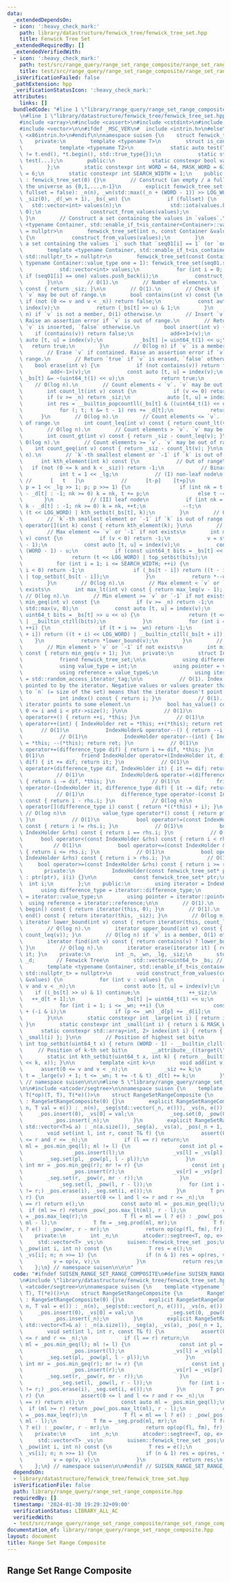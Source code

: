 ```yaml
---
data:
  _extendedDependsOn:
  - icon: ':heavy_check_mark:'
    path: library/datastructure/fenwick_tree/fenwick_tree_set.hpp
    title: Fenwick Tree Set
  _extendedRequiredBy: []
  _extendedVerifiedWith:
  - icon: ':heavy_check_mark:'
    path: test/src/range_query/range_set_range_composite/range_set_range_composite.test.cpp
    title: test/src/range_query/range_set_range_composite/range_set_range_composite.test.cpp
  _isVerificationFailed: false
  _pathExtension: hpp
  _verificationStatusIcon: ':heavy_check_mark:'
  attributes:
    links: []
  bundledCode: "#line 1 \"library/range_query/range_set_range_composite.hpp\"\n\n\n\
    \n#line 1 \"library/datastructure/fenwick_tree/fenwick_tree_set.hpp\"\n\n\n\n\
    #include <array>\n#include <cassert>\n#include <cstdint>\n#include <numeric>\n\
    #include <vector>\n\n#ifdef _MSC_VER\n#  include <intrin.h>\n#else\n#  include\
    \ <x86intrin.h>\n#endif\n\nnamespace suisen {\n    struct fenwick_tree_set {\n\
    \    private:\n        template <typename T>\n        struct is_container {\n\
    \            template <typename T2>\n            static auto test(T2 t) -> decltype(++t.begin()\
    \ != t.end(), *t.begin(), std::true_type{});\n            static std::false_type\
    \ test(...);\n        public:\n            static constexpr bool value = decltype(test(std::declval<T>()))::value;\n\
    \        };\n        static constexpr int WORD = 64, MASK_WORD = 63, LOG_WORD\
    \ = 6;\n        static constexpr int SEARCH_WIDTH = 1;\n    public:\n        fenwick_tree_set()\
    \ : fenwick_tree_set(0) {}\n        // Construct (an empty / a full) set and set\
    \ the universe as {0,1,...,n-1}\n        explicit fenwick_tree_set(int n, bool\
    \ fullset = false): _n(n), _wn(std::max((_n + (WORD - 1)) >> LOG_WORD, 1)), _lg(top_setbit(_wn)),\
    \ _siz(0), _d(_wn + 1), _bs(_wn) {\n            if (fullset) {\n             \
    \   std::vector<int> values(n);\n                std::iota(values.begin(), values.end(),\
    \ 0);\n                construct_from_values(values);\n            }\n       \
    \ }\n        // Construct a set containing the values in `values`.\n        template\
    \ <typename Container, std::enable_if_t<is_container<Container>::value, std::nullptr_t>\
    \ = nullptr>\n        fenwick_tree_set(int n, const Container &values): fenwick_tree_set(n)\
    \ {\n            construct_from_values(values);\n        }\n        // Construct\
    \ a set containing the values `i` such that `seq01[i] == 1` (or `one` you give).\n\
    \        template <typename Container, std::enable_if_t<is_container<Container>::value,\
    \ std::nullptr_t> = nullptr>\n        fenwick_tree_set(const Container &seq01,\
    \ typename Container::value_type one = 1): fenwick_tree_set(seq01.size()) {\n\
    \            std::vector<int> values;\n            for (int i = 0; i < _n; ++i)\
    \ if (seq01[i] == one) values.push_back(i);\n            construct_from_values(values);\n\
    \        }\n\n        // O(1).\n        // Number of elements.\n        int size()\
    \ const { return _siz; }\n\n        // O(1).\n        // Check if `v` is contained.\
    \ `v` may be out of range.\n        bool contains(int v) const {\n           \
    \ if (not (0 <= v and v < _n)) return false;\n            const auto [t, u] =\
    \ index(v);\n            return (_bs[t] >> u) & 1;\n        }\n        // O(log\
    \ n) if `v` is not a member, O(1) otherwise.\n        // Insert `v` if not contained.\
    \ Raise an assertion error if `v` is out of range.\n        // Return `true` if\
    \ `v` is inserted, `false` otherwise.\n        bool insert(int v) {\n        \
    \    if (contains(v)) return false;\n            add<+1>(v);\n            const\
    \ auto [t, u] = index(v);\n            _bs[t] |= uint64_t(1) << u;\n         \
    \   return true;\n        }\n        // O(log n) if `v` is a member, O(1) otherwise.\n\
    \        // Erase `v` if contained. Raise an assertion error if `v` is out of\
    \ range.\n        // Return `true` if `v` is erased, `false` otherwise.\n    \
    \    bool erase(int v) {\n            if (not contains(v)) return false;\n   \
    \         add<-1>(v);\n            const auto [t, u] = index(v);\n           \
    \ _bs[t] &= ~(uint64_t(1) << u);\n            return true;\n        }\n\n    \
    \    // O(log n).\n        // Count elements < `v`. `v` may be out of range.\n\
    \        int count_lt(int v) const {\n            if (v <= 0) return 0;\n    \
    \        if (v >= _n) return _siz;\n            auto [t, u] = index(v);\n    \
    \        int res = __builtin_popcountll(_bs[t] & ((uint64_t(1) << u) - 1));\n\
    \            for (; t; t &= t - 1) res += _d[t];\n            return res;\n  \
    \      }\n        // O(log n).\n        // Count elements <= `v`. `v` may be out\
    \ of range.\n        int count_leq(int v) const { return count_lt(v + 1); }\n\
    \        // O(log n).\n        // Count elements > `v`. `v` may be out of range.\n\
    \        int count_gt(int v) const { return _siz - count_leq(v); }\n        //\
    \ O(log n).\n        // Count elements >= `v`. `v` may be out of range.\n    \
    \    int count_geq(int v) const { return _siz - count_lt(v); }\n\n        // O(log\
    \ n).\n        // `k`-th smallest element or `-1` if `k` is out of range.\n  \
    \      int kth_element(int k) const {\n            // Out of range\n         \
    \   if (not (0 <= k and k < _siz)) return -1;\n            // Binary search\n\
    \            int t = 1 << _lg;\n            // (I) non-leaf node\n           \
    \ //      [   t   ]\n            //      [t-p]    [t+p]\n            for (int\
    \ p = 1 << _lg >> 1; p; p >>= 1) {\n                if (int nk = t <= _wn ? k\
    \ - _d[t] : -1; nk >= 0) k = nk, t += p;\n                else t -= p;\n     \
    \       }\n            // (II) leaf node\n            if (int nk = t <= _wn ?\
    \ k - _d[t] : -1; nk >= 0) k = nk, ++t;\n            --t;\n            return\
    \ (t << LOG_WORD) | kth_setbit(_bs[t], k);\n        }\n        // O(log n).\n\
    \        // `k`-th smallest element or `-1` if `k` is out of range.\n        int\
    \ operator[](int k) const { return kth_element(k); }\n\n        // O(log n).\n\
    \        // Max element <= `v` or `-1` if not exists\n        int max_leq(int\
    \ v) const {\n            if (v < 0) return -1;\n            v = std::min(v, _n\
    \ - 1);\n            const auto [t, u] = index(v);\n            const int lz =\
    \ (WORD - 1) - u;\n            if (const uint64_t bits = _bs[t] << lz >> lz) {\n\
    \                return (t << LOG_WORD) | top_setbit(bits);\n            }\n \
    \           for (int i = 1; i <= SEARCH_WIDTH; ++i) {\n                if (t -\
    \ i < 0) return -1;\n                if (_bs[t - i]) return ((t - i) << LOG_WORD)\
    \ | top_setbit(_bs[t - i]);\n            }\n            return *--upper_bound(v);\n\
    \        }\n        // O(log n).\n        // Max element < `v` or `-1` if not\
    \ exists\n        int max_lt(int v) const { return max_leq(v - 1); }\n       \
    \ // O(log n).\n        // Min element >= `v` or `-1` if not exists\n        int\
    \ min_geq(int v) const {\n            if (v >= _n) return -1;\n            v =\
    \ std::max(v, 0);\n            const auto [t, u] = index(v);\n            if (const\
    \ uint64_t bits = _bs[t] >> u << u) {\n                return (t << LOG_WORD)\
    \ | __builtin_ctzll(bits);\n            }\n            for (int i = 1; i <= SEARCH_WIDTH;\
    \ ++i) {\n                if (t + i >= _wn) return -1;\n                if (_bs[t\
    \ + i]) return ((t + i) << LOG_WORD) | __builtin_ctzll(_bs[t + i]);\n        \
    \    }\n            return *lower_bound(v);\n        }\n        // O(log n).\n\
    \        // Min element > `v` or `-1` if not exists\n        int min_gt(int v)\
    \ const { return min_geq(v + 1); }\n    private:\n        struct IndexHolder {\n\
    \            friend fenwick_tree_set;\n\n            using difference_type = int;\n\
    \            using value_type = int;\n            using pointer = value_type*;\n\
    \            using reference = value_type&;\n            using iterator_category\
    \ = std::random_access_iterator_tag;\n\n            // O(1). Index of the element\
    \ pointed to by the iterator. Negative values or values greater than or equal\
    \ to `n` (= size of the set) means that the iterator doesn't point to any element.\n\
    \            int index() const { return i; }\n            // O(1). Check if the\
    \ iterator points to some element.\n            bool has_value() const { return\
    \ 0 <= i and i < ptr->size(); }\n\n            // O(1)\n            IndexHolder&\
    \ operator++() { return ++i, *this; }\n            // O(1)\n            IndexHolder\
    \ operator++(int) { IndexHolder ret = *this; ++(*this); return ret; }\n      \
    \      // O(1)\n            IndexHolder& operator--() { return --i, *this; }\n\
    \            // O(1)\n            IndexHolder operator--(int) { IndexHolder ret\
    \ = *this; --(*this); return ret; }\n            // O(1)\n            IndexHolder&\
    \ operator+=(difference_type dif) { return i += dif, *this; }\n            //\
    \ O(1)\n            friend IndexHolder operator+(IndexHolder it, difference_type\
    \ dif) { it += dif; return it; }\n            // O(1)\n            friend IndexHolder\
    \ operator+(difference_type dif, IndexHolder it) { it += dif; return it; }\n \
    \           // O(1)\n            IndexHolder& operator-=(difference_type dif)\
    \ { return i -= dif, *this; }\n            // O(1)\n            friend IndexHolder\
    \ operator-(IndexHolder it, difference_type dif) { it -= dif; return it; }\n \
    \           // O(1)\n            difference_type operator-(const IndexHolder &rhs)\
    \ const { return i - rhs.i; }\n            // O(log n)\n            value_type\
    \ operator[](difference_type i) const { return *((*this) + i); }\n           \
    \ // O(log n)\n            value_type operator*() const { return ptr->kth_element(i);\
    \ }\n            // O(1)\n            bool operator!=(const IndexHolder &rhs)\
    \ const { return i != rhs.i; }\n            // O(1)\n            bool operator==(const\
    \ IndexHolder &rhs) const { return i == rhs.i; }\n            // O(1)\n      \
    \      bool operator<(const IndexHolder &rhs) const { return i < rhs.i; }\n  \
    \          // O(1)\n            bool operator<=(const IndexHolder &rhs) const\
    \ { return i <= rhs.i; }\n            // O(1)\n            bool operator>(const\
    \ IndexHolder &rhs) const { return i > rhs.i; }\n            // O(1)\n       \
    \     bool operator>=(const IndexHolder &rhs) const { return i >= rhs.i; }\n \
    \       private:\n            IndexHolder(const fenwick_tree_set* ptr, int i)\
    \ : ptr(ptr), i(i) {}\n\n            const fenwick_tree_set* ptr;\n          \
    \  int i;\n        };\n    public:\n        using iterator = IndexHolder;\n  \
    \      using difference_type = iterator::difference_type;\n        using value_type\
    \ = iterator::value_type;\n        using pointer = iterator::pointer;\n      \
    \  using reference = iterator::reference;\n\n        // O(1).\n        iterator\
    \ begin() const { return iterator(this, 0); }\n        // O(1).\n        iterator\
    \ end() const { return iterator(this, _siz); }\n        // O(log n).\n       \
    \ iterator lower_bound(int v) const { return iterator(this, count_lt(v)); }\n\
    \        // O(log n).\n        iterator upper_bound(int v) const { return iterator(this,\
    \ count_leq(v)); }\n        // O(log n) if `v` is a member, O(1) otherwise.\n\
    \        iterator find(int v) const { return contains(v) ? lower_bound(v) : end();\
    \ }\n        // O(log n).\n        iterator erase(iterator it) { return erase(*it),\
    \ it; }\n    private:\n        int _n, _wn, _lg, _siz;\n        std::vector<int>\
    \ _d;       // Fenwick Tree\n        std::vector<uint64_t> _bs; // Bitset\n\n\
    \        template <typename Container, std::enable_if_t<is_container<Container>::value,\
    \ std::nullptr_t> = nullptr>\n        void construct_from_values(const Container\
    \ &values) {\n            for (int v : values) {\n                assert(0 <=\
    \ v and v < _n);\n                const auto [t, u] = index(v);\n            \
    \    if ((_bs[t] >> u) & 1) continue;\n                ++_siz;\n             \
    \   ++_d[t + 1];\n                _bs[t] |= uint64_t(1) << u;\n            }\n\
    \            for (int i = 1; i <= _wn; ++i) {\n                const int p = i\
    \ + (-i & i);\n                if (p <= _wn) _d[p] += _d[i];\n            }\n\
    \        }\n\n        static constexpr int _large(int i) { return i >> LOG_WORD;\
    \ }\n        static constexpr int _small(int i) { return i & MASK_WORD; }\n  \
    \      static constexpr std::array<int, 2> index(int i) { return { _large(i),\
    \ _small(i) }; }\n\n        // Position of highest set bit\n        static constexpr\
    \ int top_setbit(uint64_t x) { return (WORD - 1) - __builtin_clzll(x); }\n   \
    \     // Position of k-th set bit\n        __attribute__((target(\"bmi2\")))\n\
    \        static int kth_setbit(uint64_t x, int k) { return __builtin_ctzll(_pdep_u64(uint64_t(1)\
    \ << k, x)); }\n\n        template <int k>\n        void add(int v) {\n      \
    \      assert(0 <= v and v < _n);\n            _siz += k;\n            for (int\
    \ t = _large(v) + 1; t <= _wn; t += -t & t) _d[t] += k;\n        }\n    };\n}\
    \ // namespace suisen\n\n\n#line 5 \"library/range_query/range_set_range_composite.hpp\"\
    \n\n#include <atcoder/segtree>\n\nnamespace suisen {\n    template <typename T,\
    \ T(*op)(T, T), T(*e)()>\n    struct RangeSetRangeComposite {\n        RangeSetRangeComposite()\
    \ : RangeSetRangeComposite(0) {}\n        explicit RangeSetRangeComposite(int\
    \ n, T val = e()) : _n(n), _seg(std::vector(_n, e())), _vs(n, e()) {\n       \
    \     _pos.insert(0), _vs[0] = val;\n            _seg.set(0, _pow(0, n));\n  \
    \          _pos.insert(_n);\n        }\n        explicit RangeSetRangeComposite(const\
    \ std::vector<T>& a) : _n(a.size()), _seg(a), _vs(a), _pos(_n + 1, true) {}\n\n\
    \        void set(int l, int r, const T& f) {\n            assert(0 <= l and l\
    \ <= r and r <= _n);\n            if (l == r) return;\n            if (const int\
    \ ml = _pos.min_geq(l); ml != l) {\n                const int pl = _pos.max_lt(ml);\n\
    \                _pos.insert(l);\n                _vs[l] = _vs[pl];\n        \
    \        _seg.set(pl, _pow(pl, l - pl));\n            }\n            if (const\
    \ int mr = _pos.min_geq(r); mr != r) {\n                const int pr = _pos.max_lt(mr);\n\
    \                _pos.insert(r);\n                _vs[r] = _vs[pr];\n        \
    \        _seg.set(r, _pow(r, mr - r));\n            }\n            _vs[l] = f;\n\
    \            _seg.set(l, _pow(l, r - l));\n            for (int i = l; (i = _pos.min_gt(i))\
    \ != r;) _pos.erase(i), _seg.set(i, e());\n        }\n        T prod(int l, int\
    \ r) {\n            assert(0 <= l and l <= r and r <= _n);\n            if (l\
    \ == r) return e();\n            const auto ml = _pos.min_geq(l);\n          \
    \  if (ml >= r) return _pow(_pos.max_lt(ml), r - l);\n            const int mr\
    \ = _pos.max_leq(r);\n            T fl = ml == l ? e() : _pow(_pos.max_lt(ml),\
    \ ml - l);\n            T fm = _seg.prod(ml, mr);\n            T fr = mr == r\
    \ ? e() : _pow(mr, r - mr);\n            return op(op(fl, fm), fr);\n        }\n\
    \    private:\n        int _n;\n        atcoder::segtree<T, op, e> _seg;\n   \
    \     std::vector<T> _vs;\n        suisen::fenwick_tree_set _pos;\n\n        T\
    \ _pow(int i, int n) const {\n            T res = e();\n            for (T v =\
    \ _vs[i]; n; n >>= 1) {\n                if (n & 1) res = op(res, v);\n      \
    \          v = op(v, v);\n            }\n            return res;\n        }\n\
    \    };\n} // namespace suisen\n\n\n"
  code: "#ifndef SUISEN_RANGE_SET_RANGE_COMPOSITE\n#define SUISEN_RANGE_SET_RANGE_COMPOSITE\n\
    \n#include \"library/datastructure/fenwick_tree/fenwick_tree_set.hpp\"\n\n#include\
    \ <atcoder/segtree>\n\nnamespace suisen {\n    template <typename T, T(*op)(T,\
    \ T), T(*e)()>\n    struct RangeSetRangeComposite {\n        RangeSetRangeComposite()\
    \ : RangeSetRangeComposite(0) {}\n        explicit RangeSetRangeComposite(int\
    \ n, T val = e()) : _n(n), _seg(std::vector(_n, e())), _vs(n, e()) {\n       \
    \     _pos.insert(0), _vs[0] = val;\n            _seg.set(0, _pow(0, n));\n  \
    \          _pos.insert(_n);\n        }\n        explicit RangeSetRangeComposite(const\
    \ std::vector<T>& a) : _n(a.size()), _seg(a), _vs(a), _pos(_n + 1, true) {}\n\n\
    \        void set(int l, int r, const T& f) {\n            assert(0 <= l and l\
    \ <= r and r <= _n);\n            if (l == r) return;\n            if (const int\
    \ ml = _pos.min_geq(l); ml != l) {\n                const int pl = _pos.max_lt(ml);\n\
    \                _pos.insert(l);\n                _vs[l] = _vs[pl];\n        \
    \        _seg.set(pl, _pow(pl, l - pl));\n            }\n            if (const\
    \ int mr = _pos.min_geq(r); mr != r) {\n                const int pr = _pos.max_lt(mr);\n\
    \                _pos.insert(r);\n                _vs[r] = _vs[pr];\n        \
    \        _seg.set(r, _pow(r, mr - r));\n            }\n            _vs[l] = f;\n\
    \            _seg.set(l, _pow(l, r - l));\n            for (int i = l; (i = _pos.min_gt(i))\
    \ != r;) _pos.erase(i), _seg.set(i, e());\n        }\n        T prod(int l, int\
    \ r) {\n            assert(0 <= l and l <= r and r <= _n);\n            if (l\
    \ == r) return e();\n            const auto ml = _pos.min_geq(l);\n          \
    \  if (ml >= r) return _pow(_pos.max_lt(ml), r - l);\n            const int mr\
    \ = _pos.max_leq(r);\n            T fl = ml == l ? e() : _pow(_pos.max_lt(ml),\
    \ ml - l);\n            T fm = _seg.prod(ml, mr);\n            T fr = mr == r\
    \ ? e() : _pow(mr, r - mr);\n            return op(op(fl, fm), fr);\n        }\n\
    \    private:\n        int _n;\n        atcoder::segtree<T, op, e> _seg;\n   \
    \     std::vector<T> _vs;\n        suisen::fenwick_tree_set _pos;\n\n        T\
    \ _pow(int i, int n) const {\n            T res = e();\n            for (T v =\
    \ _vs[i]; n; n >>= 1) {\n                if (n & 1) res = op(res, v);\n      \
    \          v = op(v, v);\n            }\n            return res;\n        }\n\
    \    };\n} // namespace suisen\n\n#endif // SUISEN_RANGE_SET_RANGE_COMPOSITE\n"
  dependsOn:
  - library/datastructure/fenwick_tree/fenwick_tree_set.hpp
  isVerificationFile: false
  path: library/range_query/range_set_range_composite.hpp
  requiredBy: []
  timestamp: '2024-01-30 19:29:32+09:00'
  verificationStatus: LIBRARY_ALL_AC
  verifiedWith:
  - test/src/range_query/range_set_range_composite/range_set_range_composite.test.cpp
documentation_of: library/range_query/range_set_range_composite.hpp
layout: document
title: Range Set Range Composite
---
```

## Range Set Range Composite
